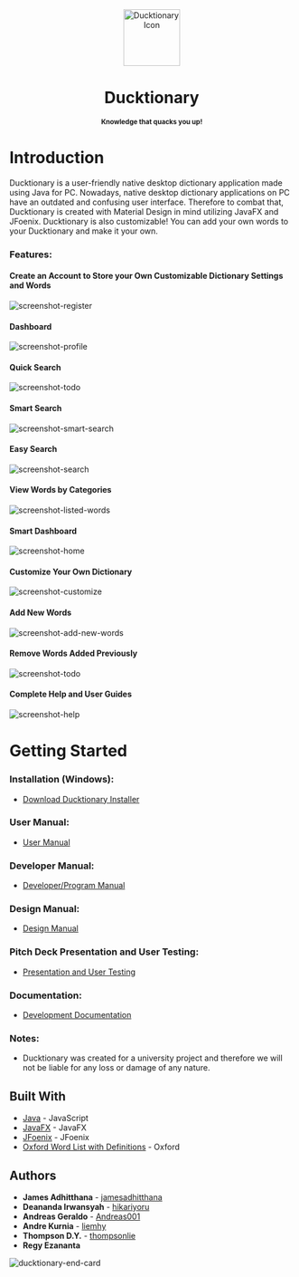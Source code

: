 <div align="center">
<img src="https://raw.githubusercontent.com/jamesadhitthana/Ducktionary/main/Ducktionary%20Source%20Code/src/application/images/justtheduck.png?" alt="Ducktionary Icon" width="100" height="100">
<h1 >Ducktionary</h1>
<p ><sup><b>Knowledge that quacks you up! </b></sup></p>
</div>

# Introduction

Ducktionary is a user-friendly native desktop dictionary application made using Java for PC. Nowadays, native desktop dictionary applications on PC have an outdated and confusing user interface. Therefore to combat that, Ducktionary is created with Material Design in mind utilizing JavaFX and JFoenix. Ducktionary is also customizable! You can add your own words to your Ducktionary and make it your own.

### Features:

#### Create an Account to Store your Own Customizable Dictionary Settings and Words

![screenshot-register](https://raw.githubusercontent.com/jamesadhitthana/Ducktionary/main/Documentation/Screenshots/register-login.gif?)

#### Dashboard

![screenshot-profile](https://raw.githubusercontent.com/jamesadhitthana/Ducktionary/main/Documentation/Screenshots/ducktour-profile.gif?)

#### Quick Search

![screenshot-todo](https://raw.githubusercontent.com/jamesadhitthana/Ducktionary/main/Documentation/Screenshots/search.gif?)

#### Smart Search

![screenshot-smart-search](https://raw.githubusercontent.com/jamesadhitthana/Ducktionary/main/Documentation/Screenshots/auto-fill%20search.gif?)

#### Easy Search

![screenshot-search](https://raw.githubusercontent.com/jamesadhitthana/Ducktionary/main/Documentation/Screenshots/ducktour-search.gif?)

#### View Words by Categories

![screenshot-listed-words](https://raw.githubusercontent.com/jamesadhitthana/Ducktionary/main/Documentation/Screenshots/listed%20words.gif?)

#### Smart Dashboard

![screenshot-home](https://raw.githubusercontent.com/jamesadhitthana/Ducktionary/main/Documentation/Screenshots/ducktour-home.gif?)

#### Customize Your Own Dictionary

![screenshot-customize](https://raw.githubusercontent.com/jamesadhitthana/Ducktionary/main/Documentation/Screenshots/ducktour-customize.gif?)

#### Add New Words

![screenshot-add-new-words](https://raw.githubusercontent.com/jamesadhitthana/Ducktionary/main/Documentation/Screenshots/add%20new%20words.gif?)

#### Remove Words Added Previously

![screenshot-todo](https://raw.githubusercontent.com/jamesadhitthana/Ducktionary/main/Documentation/Screenshots/remove%20words.gif?)

#### Complete Help and User Guides

![screenshot-help](https://raw.githubusercontent.com/jamesadhitthana/Ducktionary/main/Documentation/Screenshots/ducktour-help.gif?)

# Getting Started

### Installation (Windows):

- [Download Ducktionary Installer](https://github.com/jamesadhitthana/Ducktionary/raw/main/DucktionarySetup.exe)

### User Manual:

- [User Manual](https://github.com/jamesadhitthana/Ducktionary/raw/main/Documentation/User%20Manual/User%20Manual%20Ducktionary.pdf)

### Developer Manual:

- [Developer/Program Manual](https://github.com/jamesadhitthana/Ducktionary/raw/main/Documentation/Program%20Manual/Program%20Manual%20Ducktionary%20Final.pdf)

### Design Manual:

- [Design Manual](https://github.com/jamesadhitthana/Ducktionary/raw/main/Documentation/Design%20Manual/Design%20Manual%20Ducktionary.pdf)

### Pitch Deck Presentation and User Testing:

- [Presentation and User Testing](https://github.com/jamesadhitthana/Ducktionary/raw/main/Documentation/Ducktionary%20Final%20Presentation.pdf)

### Documentation:

- [Development Documentation](https://github.com/jamesadhitthana/Ducktionary/raw/main/Documentation/HCI%20-%20Literature%20Review%20and%20Work%20Divisions.pdf)

### Notes:

- Ducktionary was created for a university project and therefore we will not be liable for any loss or damage of any nature.

## Built With

- [Java](https://www.java.com/en/download/) - JavaScript
- [JavaFX](https://openjfx.io/) - JavaFX
- [JFoenix](http://www.jfoenix.com/) - JFoenix
- [Oxford Word List with Definitions](https://gist.github.com/MarvinJWendt/f7b7aca357778972040234cae7985db8#file-oxford-word-list-with-definition-txt) - Oxford

## Authors

- **James Adhitthana** - [jamesadhitthana](https://github.com/jamesadhitthana)
- **Deananda Irwansyah** - [hikariyoru](https://github.com/hikariyoru)
- **Andreas Geraldo** - [Andreas001](https://github.com/Andreas001)
- **Andre Kurnia** - [liemhy](https://github.com/liemhy)
- **Thompson D.Y.** - [thompsonlie](https://github.com/thompsonlie)
- **Regy Ezananta**

![ducktionary-end-card](https://raw.githubusercontent.com/jamesadhitthana/Ducktionary/main/Ducktionary%20Source%20Code/src/application/images/about%20us.jpg?)
